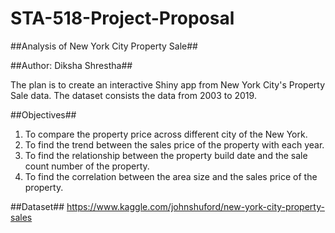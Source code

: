 # STA-518-Project-Proposal

##Analysis of New York City Property Sale##

##Author: Diksha Shrestha##

The plan is to create an interactive Shiny app from New York City's Property Sale data. The dataset consists the data from 2003 to 2019.

##Objectives##
1. To compare the property price across different city of the New York.
2. To find the trend between the sales price of the property with each year. 
3. To find the relationship between the property build date and the sale count number of the property.
4. To find the correlation between the area size and the sales price of the property.

##Dataset##
https://www.kaggle.com/johnshuford/new-york-city-property-sales
